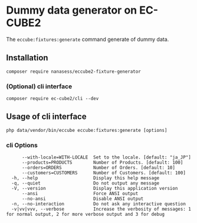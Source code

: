 # Dummy data generator on EC-CUBE2

The `eccube:fixtures:generate` command generate of dummy data.

## Installation

```
composer require nanasess/eccube2-fixture-generator
```

### (Optional) cli interface

```
composer require ec-cube2/cli --dev
```

## Usage of cli interface

```
php data/vendor/bin/eccube eccube:fixtures:generate [options]
```

### cli Options

```
      --with-locale=WITH-LOCALE  Set to the locale. [default: "ja_JP"]
      --products=PRODUCTS        Number of Products. [default: 100]
      --orders=ORDERS            Number of Orders. [default: 10]
      --customers=CUSTOMERS      Number of Customers. [default: 100]
  -h, --help                     Display this help message
  -q, --quiet                    Do not output any message
  -V, --version                  Display this application version
      --ansi                     Force ANSI output
      --no-ansi                  Disable ANSI output
  -n, --no-interaction           Do not ask any interactive question
  -v|vv|vvv, --verbose           Increase the verbosity of messages: 1 for normal output, 2 for more verbose output and 3 for debug
```
